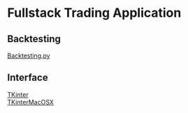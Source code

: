 # Fullstack Trading Application

## Backtesting
[Backtesting.py](https://kernc.github.io/backtesting.py/)  

## Interface
[TKinter](https://docs.python.org/3/library/tkinter.html)  
[TKinterMacOSX](https://pypi.org/project/tkmacosx/)  
